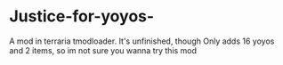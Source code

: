 # Justice-for-yoyos-
A mod in terraria tmodloader. It's unfinished, though
Only adds 16 yoyos and 2 items, so im not sure you wanna try this mod
